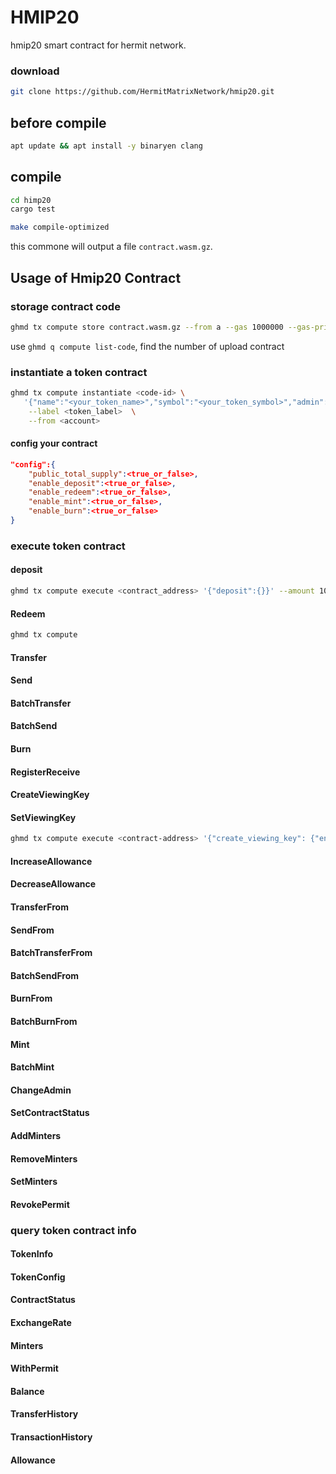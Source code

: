 # HMIP20

hmip20 smart contract for hermit network.

### download 

```bash
git clone https://github.com/HermitMatrixNetwork/hmip20.git
```

## before compile
```bash
apt update && apt install -y binaryen clang
```
## compile
```bash
cd himp20
cargo test

make compile-optimized
```
this commone will output  a file `contract.wasm.gz`.

## Usage of Hmip20 Contract

### storage contract code
```bash
ghmd tx compute store contract.wasm.gz --from a --gas 1000000 --gas-prices 0.25uGHM
```

use `ghmd q compute list-code`, find the number of upload contract

### instantiate a token contract
```bash
ghmd tx compute instantiate <code-id> \
   '{"name":"<your_token_name>","symbol":"<your_token_symbol>","admin":"<optional_admin_address_defaults_to_the_from_address>","decimals":<number_of_decimals>,"initial_balances":[{"address":"<address1>","amount":"<amount_for_address1>"}],"prng_seed":"<base64_encoded_string>","config":{"public_total_supply":<true_or_false>,"enable_deposit":<true_or_false>,"enable_redeem":<true_or_false>,"enable_mint":<true_or_false>,"enable_burn":<true_or_false>}}' \
    --label <token_label>  \
    --from <account>
```

#### config your contract 
```json
"config":{
    "public_total_supply":<true_or_false>,
    "enable_deposit":<true_or_false>,
    "enable_redeem":<true_or_false>,
    "enable_mint":<true_or_false>,
    "enable_burn":<true_or_false>
}
```

### execute  token contract

#### deposit

```bash
ghmd tx compute execute <contract_address> '{"deposit":{}}' --amount 1000000uGHM --from <account>
```

#### Redeem

```bash
ghmd tx compute 
```



#### Transfer



#### Send



#### BatchTransfer



#### BatchSend



#### Burn



#### RegisterReceive



#### CreateViewingKey



#### SetViewingKey

```bash
ghmd tx compute execute <contract-address> '{"create_viewing_key": {"entropy": "<random_phrase>"}}' --from <account>
```

#### IncreaseAllowance



#### DecreaseAllowance



#### TransferFrom



#### SendFrom



#### BatchTransferFrom



#### BatchSendFrom



#### BurnFrom



#### BatchBurnFrom



#### Mint



#### BatchMint



#### ChangeAdmin



#### SetContractStatus



#### AddMinters



#### RemoveMinters



#### SetMinters



#### RevokePermit



### query  token contract info

#### TokenInfo



#### TokenConfig



#### ContractStatus



#### ExchangeRate



#### Minters



#### WithPermit



####  Balance



#### TransferHistory



#### TransactionHistory



#### Allowance



